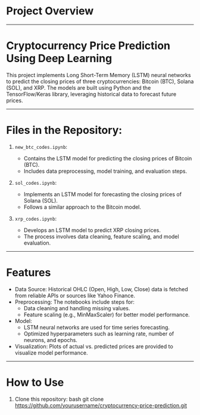 # Project Overview
---

# Cryptocurrency Price Prediction Using Deep Learning

This project implements Long Short-Term Memory (LSTM) neural networks to predict the closing prices of three cryptocurrencies: Bitcoin (BTC), Solana (SOL), and XRP. The models are built using Python and the TensorFlow/Keras library, leveraging historical data to forecast future prices.

---

# Files in the Repository:
1. `new_btc_codes.ipynb`:
   - Contains the LSTM model for predicting the closing prices of Bitcoin (BTC).
   - Includes data preprocessing, model training, and evaluation steps.

2. `sol_codes.ipynb`:
   - Implements an LSTM model for forecasting the closing prices of Solana (SOL).
   - Follows a similar approach to the Bitcoin model.

3. `xrp_codes.ipynb`:
   - Develops an LSTM model to predict XRP closing prices.
   - The process involves data cleaning, feature scaling, and model evaluation.

---

# Features

- Data Source: Historical OHLC (Open, High, Low, Close) data is fetched from reliable APIs or sources like Yahoo Finance.
- Preprocessing: The notebooks include steps for:
  - Data cleaning and handling missing values.
  - Feature scaling (e.g., MinMaxScaler) for better model performance.
- Model:
  - LSTM neural networks are used for time series forecasting.
  - Optimized hyperparameters such as learning rate, number of neurons, and epochs.
- Visualization: Plots of actual vs. predicted prices are provided to visualize model performance.

---

# How to Use

1. Clone this repository:
   bash git clone https://github.com/yourusername/cryptocurrency-price-prediction.git

